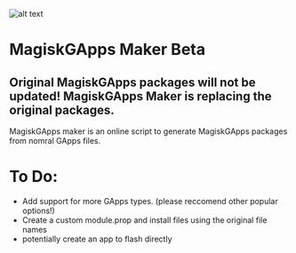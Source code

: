 ![alt text](https://raw.githubusercontent.com/wacko1805/MagiskGapps/assets/images/magisk-3.png "Logo Title Text 1")
# MagiskGApps Maker Beta
## Original MagiskGApps packages will not be updated! MagiskGApps Maker is replacing the original packages.
MagiskGApps maker is an online script to generate MagiskGApps packages from nomral GApps files.
# To Do:
- Add support for more GApps types. (please reccomend other popular options!)
- Create a custom module.prop and install files using the original file names
- potentially create an app to flash directly
